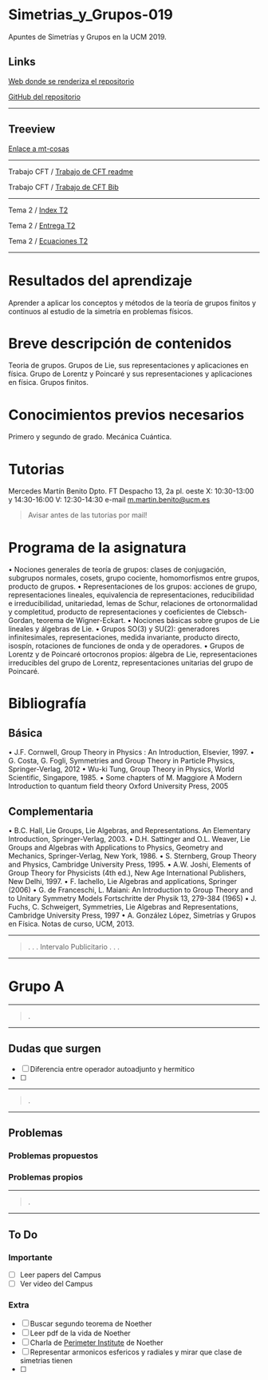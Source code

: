 # Simetrias_y_Grupos-019
Apuntes de Simetrías y Grupos en la UCM 2019.

## Links

[Web donde se renderiza el repositorio](https://lorentz-ipsum.github.io/Mecanica_Teorica-019/)

[GitHub del repositorio](https://github.com/Lorentz-Ipsum/Mecanica_Teorica-019)

---

## Treeview

[Enlace a mt-cosas](./mt-cosas.md)

---

Trabajo CFT / [Trabajo de CFT readme](Trabajo_CFT/cft-readme.md)

Trabajo CFT / [Trabajo de CFT Bib](Trabajo_CFT/cft-bib.md)

---

Tema 2 /  [Index T2](Tema2/t2-indx.md)


Tema 2 /  [Entrega T2](Tema2/t2-entrega.md)


Tema 2 /  [Ecuaciones T2](Tema2/t2-equs.md)

---

# Resultados del aprendizaje


Aprender a aplicar los conceptos y métodos de la teoría de grupos finitos y continuos al estudio de la simetría en problemas físicos.


# Breve descripción de contenidos


Teoria de grupos. Grupos de Lie, sus representaciones y aplicaciones en física. Grupo de Lorentz y Poincaré y sus representaciones y aplicaciones en física. Grupos finitos.


# Conocimientos previos necesarios


Primero y segundo de grado. Mecánica Cuántica.

# Tutorias
Mercedes Martín Benito
Dpto. FT Despacho 13, 2a pl. oeste
X: 10:30-13:00 y 14:30-16:00 V: 12:30-14:30
e-mail
m.martin.benito@ucm.es

> Avisar antes de las tutorias por mail!

# Programa de la asignatura

• Nociones generales de teoría de grupos: clases de conjugación, subgrupos normales, cosets, grupo cociente, homomorfismos entre grupos, producto de grupos.
• Representaciones de los grupos: acciones de grupo, representaciones lineales, equivalencia de representaciones, reducibilidad e irreducibilidad, unitariedad, lemas de Schur, relaciones de ortonormalidad y completitud, producto de representaciones y coeficientes de Clebsch-Gordan, teorema de Wigner-Eckart.
• Nociones básicas sobre grupos de Lie lineales y álgebras de Lie.
• Grupos SO(3) y SU(2): generadores infinitesimales, representaciones, medida invariante,
producto directo, isospín, rotaciones de funciones de onda y de operadores.
• Grupos de Lorentz y de Poincaré ortocronos propios: álgebra de Lie, representaciones
irreducibles del grupo de Lorentz, representaciones unitarias del grupo de Poincaré.



# Bibliografía

## Básica
• J.F. Cornwell, Group Theory in Physics : An Introduction, Elsevier, 1997.
• G. Costa, G. Fogli, Symmetries and Group Theory in Particle Physics, Springer-Verlag, 2012
• Wu-ki Tung, Group Theory in Physics, World Scientific, Singapore, 1985.
• Some chapters of M. Maggiore A Modern Introduction to quantum field theory Oxford
University Press, 2005

## Complementaria
• B.C. Hall, Lie Groups, Lie Algebras, and Representations. An Elementary Introduction, Springer-Verlag, 2003.
• D.H. Sattinger and O.L. Weaver, Lie Groups and Algebras with Applications to Physics, Geometry and Mechanics, Springer-Verlag, New York, 1986.
• S. Sternberg, Group Theory and Physics, Cambridge University Press, 1995.
• A.W. Joshi, Elements of Group Theory for Physicists (4th ed.), New Age International
Publishers, New Delhi, 1997.
• F. Iachello, Lie Algebras and applications, Springer (2006)
• G. de Franceschi, L. Maiani: An Introduction to Group Theory and to Unitary Symmetry Models
Fortschritte der Physik 13, 279-384 (1965)
• J. Fuchs, C. Schweigert, Symmetries, Lie Algebras and Representations, Cambridge
University Press, 1997
• A. González López, Simetrías y Grupos en Física. Notas de curso, UCM, 2013.



---
>.
>.
>.
> Intervalo Publicitario
>.
>.
>.
---


# Grupo A

---
>.
---
## Dudas que surgen

- [ ] Diferencia entre operador autoadjunto y hermitico
- [ ]


---
>.
---
## Problemas
### Problemas propuestos

### Problemas propios


---
>.
---
## To Do

### Importante

- [ ] Leer papers del Campus
- [ ] Ver video del Campus

### Extra

- [ ] Buscar segundo teorema de Noether
- [ ] Leer pdf de la vida de Noether
- [ ] Charla de [Perimeter Institute]() de Noether
- [ ] Representar armonicos esfericos y radiales y mirar que clase de simetrias tienen
- [ ]
<!--stackedit_data:
eyJoaXN0b3J5IjpbMTcxMDQ3Mjc3MSwtNzI1OTcyMDUyXX0=
-->